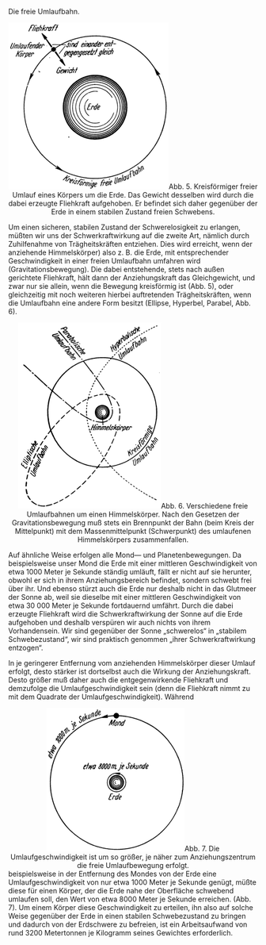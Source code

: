 Die freie Umlaufbahn.

<div align="center" float="right"><img alt="Kreisförmiger freier Umlauf
eines Körpers um die Erde" src="abb05.png"/>Abb. 5. Kreisförmiger freier Umlauf
eines Körpers um die Erde. Das Gewicht desselben wird durch die dabei
erzeugte Fliehkraft aufgehoben. Er befindet sich daher gegenüber der
Erde in einem stabilen Zustand freien Schwebens.</div>

Um einen sicheren, stabilen Zustand der Schwerelosigkeit zu erlangen, müßten wir
uns der Schwerkraftwirkung auf die zweite Art, nämlich durch Zuhilfenahme von
Trägheitskräften entziehen. Dies wird erreicht, wenn der anziehende Himmelskörper)
also z. B. die Erde, mit entsprechender Geschwindigkeit in einer
freien Umlaufbahn umfahren wird (Gravitationsbewegung).
Die dabei entstehende, stets nach außen gerichtete Fliehkraft, hält
dann der Anziehungskraft das Gleichgewicht, und zwar nur sie
allein, wenn die Bewegung kreisförmig ist (Abb. 5), oder gleichzeitig
mit noch weiteren hierbei auftretenden Trägheitskräften, wenn
die Umlaufbahn eine andere Form besitzt (Ellipse, Hyperbel, Parabel,
Abb. 6).

<div align="center" float="left"><img alt="Verschiedene freie 
Umlaufbahnen um einen Himmelskörper" src="abb06.png"/>Abb. 6. Verschiedene freie 
Umlaufbahnen um einen Himmelskörper. Nach den Gesetzen der Gravitationsbewegung 
muß stets ein Brennpunkt der Bahn (beim Kreis der Mittelpunkt)
mit dem Massenmittelpunkt (Schwerpunkt) des umlaufenen Himmelskörpers
zusammenfallen.</div>

Auf ähnliche Weise erfolgen alle Mond— und Planetenbewegungen.
Da beispielsweise unser Mond die Erde mit einer mittleren Geschwindigkeit
von etwa 1000 Meter je Sekunde ständig umläuft, fällt er
nicht auf sie herunter, obwohl er sich in ihrem Anziehungsbereich
befindet, sondern schwebt frei über ihr. Und ebenso stürzt auch
die Erde nur deshalb nicht in das Glutmeer der Sonne ab, weil sie
dieselbe mit einer mittleren Geschwindigkeit von etwa 30 000 Meter
je Sekunde fortdauernd umfährt. Durch die dabei erzeugte
Fliehkraft wird die Schwerkraftwirkung der Sonne auf die Erde
aufgehoben und deshalb verspüren
wir auch nichts von ihrem Vorhandensein. Wir sind gegenüber
der Sonne „schwerelos“ in „stabilem Schwebezustand“, wir sind
praktisch genommen „ihrer Schwerkraftwirkung entzogen“.

In je geringerer Entfernung vom anziehenden Himmelskörper
dieser Umlauf erfolgt, desto stärker ist dortselbst auch die Wirkung
der Anziehungskraft. Desto größer muß daher auch die
entgegenwirkende Fliehkraft und demzufolge die Umlaufgeschwindigkeit
sein (denn die Fliehkraft nimmt zu mit dem Quadrate
der Umlaufgeschwindigkeit). Während
<div align="center" float="right"><img alt="Verschiedene Umlaufgeschwindigkeiten je Entfernung zur Erde" src="abb07.png"/>Abb. 7. Die Umlaufgeschwindigkeit
ist um so größer, je näher zum Anziehungszentrum die freie Umlaufbewegung erfolgt.</div>
beispielsweise in der Entfernung des Mondes von der Erde eine Umlaufgeschwindigkeit
von nur etwa 1000 Meter je Sekunde genügt, müßte diese für
einen Körper, der die Erde nahe der Oberfläche schwebend umlaufen
soll, den Wert von etwa 8000 Meter je Sekunde erreichen.
(Abb. 7). Um einem Körper diese Geschwindigkeit zu erteilen,
ihn also auf solche Weise gegenüber der Erde in einen stabilen
Schwebezustand zu bringen und dadurch von der Erdschwere zu
befreien, ist ein Arbeitsaufwand von rund 3200 Metertonnen je
Kilogramm seines Gewichtes erforderlich.

